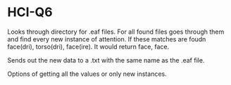 # HCI-Q6

Looks through directory for .eaf files. For all found files goes through them and find every new instance of attention. If these matches are foudn face(dri), torso(dri), face(ire). It would return face, face.

Sends out the new data to a .txt with the same name as the .eaf file.

Options of getting all the values or only new instances.
